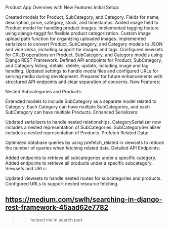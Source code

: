 Product App Overview with New Features
Initial Setup:

Created models for Product, SubCategory, and Category.
Fields for name, description, price, category, stock, and timestamps.
Added image field to Product model for handling product images.
Implemented tagging feature using django-taggit for flexible product categorization.
Custom image upload path function for organizing uploaded images.
Implemented serializers to convert Product, SubCategory, and Category models to JSON and vice versa, including support for images and tags.
Configured viewsets for CRUD operations on Product, SubCategory, and Category models using Django REST Framework.
Defined API endpoints for Product, SubCategory, and Category listing, details, delete, update, including image and tag handling.
Updated settings to handle media files and configured URLs for serving media during development.
Prepared for future enhancements with structured API endpoints and clear separation of concerns.
New Features:

Nested Subcategories and Products:

Extended models to include SubCategory as a separate model related to Category.
Each Category can have multiple SubCategories, and each SubCategory can have multiple Products.
Enhanced Serializers:

Updated serializers to handle nested relationships.
CategorySerializer now includes a nested representation of SubCategories.
SubCategorySerializer includes a nested representation of Products.
Prefetch Related Data:

Optimized database queries by using prefetch_related in viewsets to reduce the number of queries when fetching related data.
Detailed API Endpoints:

Added endpoints to retrieve all subcategories under a specific category.
Added endpoints to retrieve all products under a specific subcategory.
Viewsets and URLs:

Updated viewsets to handle nested routes for subcategories and products.
Configured URLs to support nested resource fetching.

## https://medium.com/swlh/searching-in-django-rest-framework-45aad62e7782
>> helped me in search part
